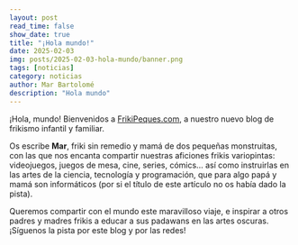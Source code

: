 ```yaml
---
layout: post
read_time: false
show_date: true
title: "¡Hola mundo!"
date: 2025-02-03
img: posts/2025-02-03-hola-mundo/banner.png
tags: [noticias]
category: noticias
author: Mar Bartolomé
description: "Hola mundo"
---
```


¡Hola, mundo! Bienvenidos a [FrikiPeques.com](https://frikipeques.com), a nuestro nuevo blog de frikismo infantil y familiar.

Os escribe **Mar**, friki sin remedio y mamá de dos pequeñas monstruitas, con las que nos encanta compartir nuestras aficiones frikis variopintas: videojuegos, juegos de mesa, cine, series, cómics... así como instruirlas en las artes de la ciencia, tecnología y programación, que para algo papá y mamá son informáticos (por si el título de este artículo no os había dado la pista).

Queremos compartir con el mundo este maravilloso viaje, e inspirar a otros padres y madres frikis a educar a sus padawans en las artes oscuras. ¡Síguenos la pista por este blog y por las redes!